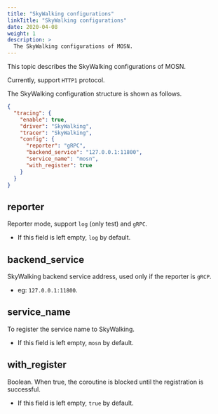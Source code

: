 ```yaml
---
title: "SkyWalking configurations"
linkTitle: "SkyWalking configurations"
date: 2020-04-08
weight: 1
description: >
  The SkyWalking configurations of MOSN.
---
```


This topic describes the SkyWalking configurations of MOSN.

Currently, support `HTTP1` protocol.

The SkyWalking configuration structure is shown as follows.

```json
{
  "tracing": {
    "enable": true,
    "driver": "SkyWalking",
    "tracer": "SkyWalking",
    "config": {
      "reporter": "gRPC",
      "backend_service": "127.0.0.1:11800",
      "service_name": "mosn",
      "with_register": true
    }
  }
}
```

## reporter

Reporter mode, support `log` (only test) and `gRPC`.
- If this field is left empty, `log` by default.

## backend_service

SkyWalking backend service address, used only if the reporter is `gRCP`.
- eg: `127.0.0.1:11800`.

## service_name

To register the service name to SkyWalking.
- If this field is left empty, `mosn` by default.

## with_register

Boolean. When true, the coroutine is blocked until the registration is successful.
- If this field is left empty, `true` by default.